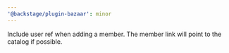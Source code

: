 ```yaml
---
'@backstage/plugin-bazaar': minor
---
```


Include user ref when adding a member. The member link will point to the catalog if possible.
